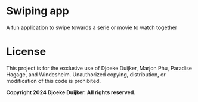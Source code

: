 # Swiping app
A fun application to swipe towards a serie or movie to watch together

# License
This project is for the exclusive use of Djoeke Duijker, Marjon Phu, Paradise Hagage, and Windesheim. Unauthorized copying, distribution, or modification of this code is prohibited.

**Copyright 2024 Djoeke Duijker. All rights reserved.**
